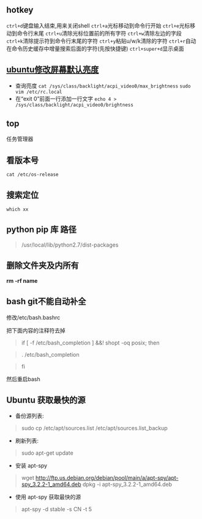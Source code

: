 ## hotkey
`ctrl+d`键盘输入结束,用来关闭shell
`ctrl+a`光标移动到命令行开始
`ctrl+e`光标移动到命令行末尾
`ctrl+u`清除光标位置前的所有字符
`ctrl+w`清除左边的字段
`ctrl+k`清除提示符到命令行末尾的字符
`ctrl+y`粘贴u/w/k清除的字符
`ctrl+r`自动在命令历史缓存中增量搜索后面的字符(先按快捷键)
`ctrl+super+d`显示桌面

## [ubuntu修改屏幕默认亮度](http://blog.csdn.net/hustrains/article/details/8469633)
- 查询亮度
`cat /sys/class/backlight/acpi_video0/max_brightness`
`sudo vim /etc/rc.local`
- 在“exit 0”前面一行添加一行文字
`echo 4 > /sys/class/backlight/acpi_video0/brightness`

## top
任务管理器

## 看版本号
`cat /etc/os-release` 

## 搜索定位
`which xx`

## python pip 库 路径
> /usr/local/lib/python2.7/dist-packages

## 删除文件夹及内所有
**rm -rf name**

## bash git不能自动补全
修改/etc/bash.bashrc

把下面内容的注释符去掉
>if [ -f /etc/bash_completion ] &&! shopt -oq posix; then

>    . /etc/bash_completion

>fi

然后重启bash

## Ubuntu 获取最快的源
- 备份源列表:

> sudo cp /etc/apt/sources.list /etc/apt/sources.list_backup

- 刷新列表:

> sudo apt-get update

- 安装 apt-spy

> wget http://ftp.us.debian.org/debian/pool/main/a/apt-spy/apt-spy_3.2.2-1_amd64.deb
> dpkg -i apt-spy_3.2.2-1_amd64.deb

- 使用 apt-spy 获取最快的源

> apt-spy -d stable -s CN -t 5
